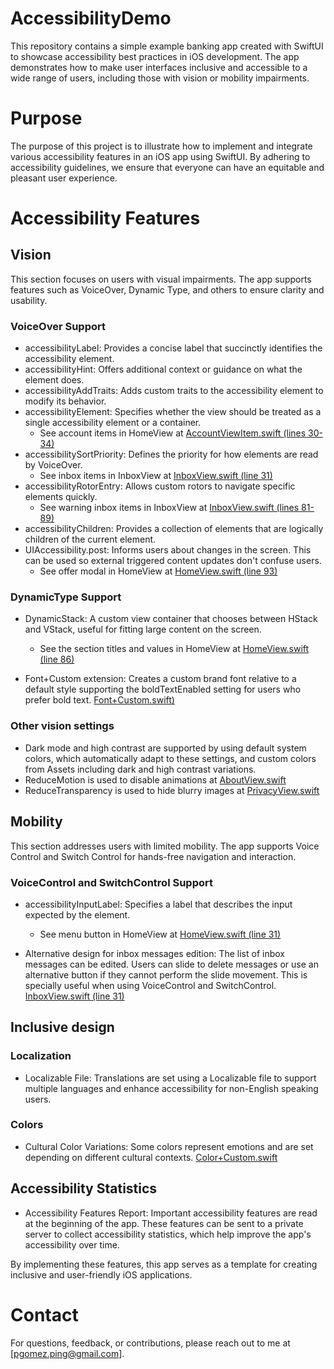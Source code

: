 # AccessibilityDemo

This repository contains a simple example banking app created with SwiftUI to showcase accessibility best practices in iOS development. The app demonstrates how to make user interfaces inclusive and accessible to a wide range of users, including those with vision or mobility impairments.

# Purpose

The purpose of this project is to illustrate how to implement and integrate various accessibility features in an iOS app using SwiftUI. By adhering to accessibility guidelines, we ensure that everyone can have an equitable and pleasant user experience.

# Accessibility Features

## Vision

This section focuses on users with visual impairments. The app supports features such as VoiceOver, Dynamic Type, and others to ensure clarity and usability.

### VoiceOver Support

* accessibilityLabel: Provides a concise label that succinctly identifies the accessibility element.
* accessibilityHint: Offers additional context or guidance on what the element does.
* accessibilityAddTraits: Adds custom traits to the accessibility element to modify its behavior.
* accessibilityElement: Specifies whether the view should be treated as a single accessibility element or a container.
    * See account items in HomeView at [AccountViewItem.swift (lines 30-34)](AccessibilityDemo/AccessibilityDemo/Presentation/Account/AccountViewItem.swift#L30-L34)
* accessibilitySortPriority: Defines the priority for how elements are read by VoiceOver.
   * See inbox items in InboxView at [InboxView.swift (line 31)](AccessibilityDemo/AccessibilityDemo/Presentation/Inbox/InboxView.swift#L31)
* accessibilityRotorEntry: Allows custom rotors to navigate specific elements quickly.
   * See warning inbox items in InboxView at [InboxView.swift (lines 81-89)](AccessibilityDemo/AccessibilityDemo/Presentation/Inbox/InboxView.swift#L81-L89)
* accessibilityChildren: Provides a collection of elements that are logically children of the current element.
* UIAccessibility.post: Informs users about changes in the screen. This can be used so external triggered content updates don't confuse users.
   * See offer modal in HomeView at [HomeView.swift (line 93)](AccessibilityDemo/AccessibilityDemo/Presentation/Home/HomeView.swift#L93)

### DynamicType Support

* DynamicStack: A custom view container that chooses between HStack and VStack, useful for fitting large content on the screen.
   * See the section titles and values in HomeView at [HomeView.swift (line 86)](AccessibilityDemo/AccessibilityDemo/Presentation/Inbox/InboxView.swift#L81-L89)
 
* Font+Custom extension: Creates a custom brand font relative to a default style supporting the boldTextEnabled setting for users who prefer bold text. [Font+Custom.swift)](AccessibilityDemo/AccessibilityDemo/Extensions/Font+Custom.swift)

### Other vision settings

* Dark mode and high contrast are supported by using default system colors, which automatically adapt to these settings, and custom colors from Assets including dark and high contrast variations.
* ReduceMotion is used to disable animations at [AboutView.swift](AccessibilityDemo/AccessibilityDemo/Presentation/About/AboutView.swift)
* ReduceTransparency is used to hide blurry images at [PrivacyView.swift](AccessibilityDemo/AccessibilityDemo/Presentation/Privacy/PrivacyView.swift)

## Mobility

This section addresses users with limited mobility. The app supports Voice Control and Switch Control for hands-free navigation and interaction.

### VoiceControl and SwitchControl Support

* accessibilityInputLabel: Specifies a label that describes the input expected by the element.
   * See menu button in HomeView at [HomeView.swift (line 31)](AccessibilityDemo/AccessibilityDemo/Presentation/Home/HomeView.swift#L55)

* Alternative design for inbox messages edition: The list of inbox messages can be edited. Users can slide to delete messages or use an alternative button if they cannot perform the slide movement. This is specially useful when using VoiceControl and SwitchControl. [InboxView.swift (line 31)](AccessibilityDemo/AccessibilityDemo/Presentation/Inbox/InboxView.swift)

## Inclusive design

### Localization
* Localizable File: Translations are set using a Localizable file to support multiple languages and enhance accessibility for non-English speaking users.

### Colors
* Cultural Color Variations: Some colors represent emotions and are set depending on different cultural contexts. [Color+Custom.swift](AccessibilityDemo/AccessibilityDemo/Extensions/Color+Custom.swift)

## Accessibility Statistics
* Accessibility Features Report: Important accessibility features are read at the beginning of the app. These features can be sent to a private server to collect accessibility statistics, which help improve the app's accessibility over time.

By implementing these features, this app serves as a template for creating inclusive and user-friendly iOS applications.

# Contact

For questions, feedback, or contributions, please reach out to me at [pgomez.ping@gmail.com].
